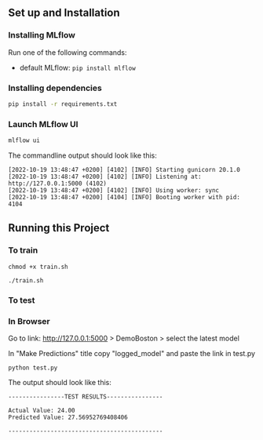 ## Set up and Installation

### Installing MLflow

Run one of the following commands:

- default MLflow: `pip install mlflow`

### Installing dependencies

```bash
pip install -r requirements.txt
```
### Launch MLflow UI

```bash
mlflow ui
```

The commandline output should look like this:

```plain
[2022-10-19 13:48:47 +0200] [4102] [INFO] Starting gunicorn 20.1.0
[2022-10-19 13:48:47 +0200] [4102] [INFO] Listening at: http://127.0.0.1:5000 (4102)
[2022-10-19 13:48:47 +0200] [4102] [INFO] Using worker: sync
[2022-10-19 13:48:47 +0200] [4104] [INFO] Booting worker with pid: 4104
```

## Running this Project
### To train

```{bash}
chmod +x train.sh
```

```{bash}
./train.sh
```
### To test
### In Browser

Go to link: <http://127.0.0.1:5000> > DemoBoston > select the latest model

In "Make Predictions" title copy "logged_model" and paste the link in test.py

```{python}
python test.py
```
The output should look like this:

```plain
----------------TEST RESULTS----------------

Actual Value: 24.00
Predicted Value: 27.56952769408406

--------------------------------------------
```